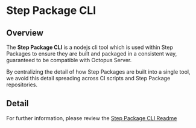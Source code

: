 # Step Package CLI

## Overview

The **Step Package CLI** is a nodejs cli tool which is used within Step Packages to ensure they are built and packaged in a consistent way, guaranteed to be compatible with Octopus Server.

By centralizing the detail of how Step Packages are built into a single tool, we avoid this detail spreading across CI scripts and Step Package repositories.

## Detail

For further information, please review the [Step Package CLI Readme](https://github.com/OctopusDeploy/step-api/blob/main/packages/cli/README.md)
